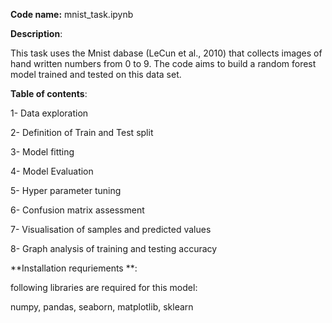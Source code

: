 **Code name:** mnist_task.ipynb

**Description**: 

This task uses the Mnist dabase (LeCun et al., 2010) that collects images of hand written numbers from 0 to 9. The code aims to build a random forest model trained and tested on this data set. 


**Table of contents**:

1- Data exploration 

2- Definition of Train and Test split

3- Model fitting 

4- Model Evaluation 

5- Hyper parameter tuning

6- Confusion matrix assessment

7- Visualisation of samples and predicted values

8- Graph analysis of training and testing accuracy

**Installation requriements **: 

following libraries are required for this model: 

numpy, pandas, seaborn, matplotlib, sklearn 
